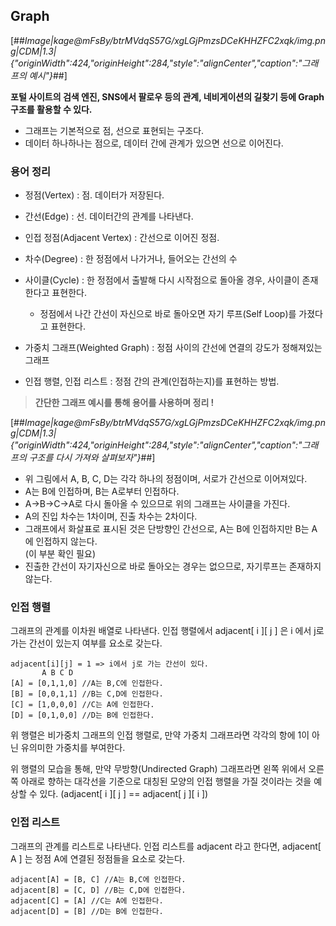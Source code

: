 ## **Graph**

[##_Image|kage@mFsBy/btrMVdqS57G/xgLGjPmzsDCeKHHZFC2xqk/img.png|CDM|1.3|{"originWidth":424,"originHeight":284,"style":"alignCenter","caption":"그래프의 예시"}_##]

**포털 사이트의 검색 엔진, SNS에서 팔로우 등의 관계, 네비게이션의 길찾기 등에 Graph구조를 활용할 수 있다.**

-   그래프는 기본적으로 점, 선으로 표현되는 구조다.
-   데이터 하나하나는 점으로, 데이터 간에 관계가 있으면 선으로 이어진다.

### **용어 정리**

-   정점(Vertex) : 점. 데이터가 저장된다.
-   간선(Edge) : 선. 데이터간의 관계를 나타낸다.
-   인접 정점(Adjacent Vertex) : 간선으로 이어진 정점.
-   차수(Degree) : 한 정점에서 나가거나, 들어오는 간선의 수
-   사이클(Cycle) : 한 정점에서 출발해 다시 시작점으로 돌아올 경우, 사이클이 존재한다고 표현한다.
    -   정점에서 나간 간선이 자신으로 바로 돌아오면 자기 루프(Self Loop)를 가졌다고 표현한다.
-   가중치 그래프(Weighted Graph) : 정점 사이의 간선에 연결의 강도가 정해져있는 그래프

-   인접 행렬, 인접 리스트 : 정점 간의 관계(인접하는지)를 표현하는 방법.

> **간단한 그래프 예시를 통해 용어를 사용하며 정리 !**

[##_Image|kage@mFsBy/btrMVdqS57G/xgLGjPmzsDCeKHHZFC2xqk/img.png|CDM|1.3|{"originWidth":424,"originHeight":284,"style":"alignCenter","caption":"그래프의 구조를 다시 가져와 살펴보자"}_##]

-   위 그림에서 A, B, C, D는 각각 하나의 정점이며, 서로가 간선으로 이어져있다.
-   A는 B에 인접하며, B는 A로부터 인접하다.
-   A->B->C->A로 다시 돌아올 수 있으므로 위의 그래프는 사이클을 가진다.
-   A의 진입 차수는 1차이며, 진출 차수는 2차이다. 
-   그래프에서 화살표로 표시된 것은 단방향인 간선으로, A는 B에 인접하지만 B는 A에 인접하지 않는다.  
    (이 부분 확인 필요)
-   진출한 간선이 자기자신으로 바로 돌아오는 경우는 없으므로, 자기루프는 존재하지 않는다.

### **인접 행렬**

그래프의 관계를 이차원 배열로 나타낸다. 인접 행렬에서 adjacent\[ i \]\[ j \] 은 i 에서 j로 가는 간선이 있는지 여부를 요소로 갖는다.

```
adjacent[i][j] = 1 => i에서 j로 가는 간선이 있다. 
       A B C D
[A] = [0,1,1,0] //A는 B,C에 인접한다.
[B] = [0,0,1,1] //B는 C,D에 인접한다.
[C] = [1,0,0,0] //C는 A에 인접한다.
[D] = [0,1,0,0] //D는 B에 인접한다.
```

위 행렬은 비가중치 그래프의 인접 행렬로, 만약 가중치 그래프라면 각각의 항에 1이 아닌 유의미한 가중치를 부여한다.

위 행렬의 모습을 통해, 만약 무방향(Undirected Graph) 그래프라면 왼쪽 위에서 오른쪽 아래로 향하는 대각선을 기준으로 대칭된 모양의 인접 행렬을 가질 것이라는 것을 예상할 수 있다. (adjacent\[ i \]\[ j \] == adjacent\[ j \]\[ i \])

### **인접 리스트**

그래프의 관계를 리스트로 나타낸다. 인접 리스트를 adjacent 라고 한다면, adjacent\[ A \] 는 정점 A에 연결된 정점들을 요소로 갖는다.

```
adjacent[A] = [B, C] //A는 B,C에 인접한다.
adjacent[B] = [C, D] //B는 C,D에 인접한다.
adjacent[C] = [A] //C는 A에 인접한다.
adjacent[D] = [B] //D는 B에 인접한다.
```

